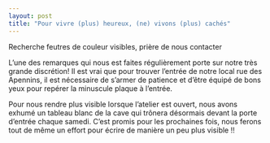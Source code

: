 ```yaml
---
layout: post
title: "Pour vivre (plus) heureux, (ne) vivons (plus) cachés"
---
```


Recherche feutres de couleur visibles, prière de nous contacter

L’une des remarques qui nous est faites régulièrement porte sur notre très grande discrétion! Il est vrai que pour trouver l’entrée de notre local rue des Apennins, il est nécessaire de s’armer de patience et d’être équipé de bons yeux pour repérer la minuscule plaque à l’entrée.

Pour nous rendre plus visible lorsque l’atelier est ouvert, nous avons exhumé un tableau blanc de la cave qui trônera désormais devant la porte d’entrée chaque samedi.
C’est promis pour les prochaines fois, nous ferons tout de même un effort pour écrire de manière un peu plus visible !!
